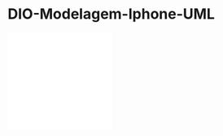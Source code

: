 # DIO-Modelagem-Iphone-UML


![alt text](data:image/png;base64,iVBORw0KGgoAAAANSUhEUgAAAMwAAADACAMAAAB/Pny7AAAAA1BMVEX///+nxBvIAAAAPUlEQVR4nO3BMQEAAADCoPVPbQ0PoAAAAAAAAAAAAAAAAAAAAAAAAAAAAAAAAAAAAAAAAAAAAAAAAAAAvgyZwAABCrx9CgAAAABJRU5ErkJggg==)
